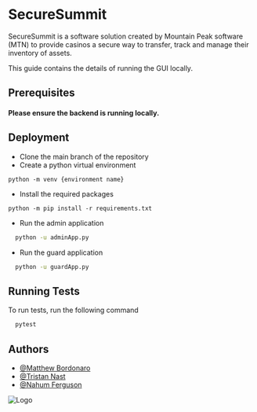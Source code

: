 
# SecureSummit

SecureSummit is a software solution created by Mountain Peak software (MTN) to provide casinos a secure way to transfer, track and manage their inventory of assets.

This guide contains the details of running the GUI locally.


## Prerequisites

#### Please ensure the backend is running locally.


## Deployment

- Clone the main branch of the repository
- Create a python virtual environment
```
python -m venv {environment name}
```
- Install the required packages
```
python -m pip install -r requirements.txt
```
- Run the admin application
```bash
  python -u adminApp.py
```
- Run the guard application
```bash
  python -u guardApp.py
```


## Running Tests

To run tests, run the following command

```bash
  pytest
```


## Authors

- [@Matthew Bordonaro](z5354286@ad.unsw.edu.au)
- [@Tristan Nast](z5354277@ad.unsw.edu.au)
- [@Nahum Ferguson](z5364396@ad.unsw.edu.au)


![Logo](https://i.imgur.com/7m4CB5w.png)

